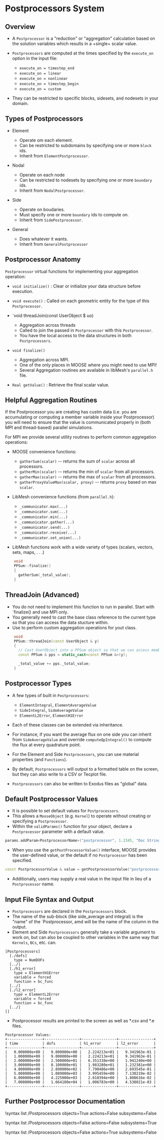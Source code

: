<!-- MOOSE Documentation Stub: Remove this when content is added. -->

# Postprocessors System

## Overview

- A `Postprocessor` is a "reduction" or "aggregation" calculation based on the solution variables which results in a +single+ scalar value.
- `Postprocessors` are computed at the times specified by the `execute_on` option in the input file:

  - `execute_on = timestep_end` 
  - `execute_on = linear`
  - `execute_on = nonlinear`
  - `execute_on = timestep_begin`
  - `execute_on = custom`
  
- They can be restricted to specific blocks, sidesets, and nodesets in your domain.

## Types of Postprocessors

- Element

  - Operate om each element.
  - Can be restricted to subdomains by specifying one or more `block` ids.
  - Inherit from `ElementPostprocessor`.

- Nodal

  - Operate on each node
  - Can be restricted to nodesets by specifying one or more `boundary` ids.
  - Inherit from `NodalPostprocessor`.

- Side

  - Operate on boudaries.
  - Must specify one or more `boundary` ids to compute on.
  - Inherit from `SidePostprocessor`.

- General

  - Does whatever it wants.
  - Inherit from `GeneralPostprocessor`

## Postprocessor Anatomy

`Postprocessor` virtual functions for implementing your aggregation operation:

- `void initialize()` : Clear or initialize your data structure before execution.
- `void execute()` : Called on each geometric entity for the type of this `Postprocessor`.
- `void threadJoin(const UserObject $ uo)

  - Aggregation across threads
  - Called to join the passed in `Postprocessor` with this `Postprocessor`.
  - You have the local access to the data structures in both `Postprocessors`.

- `void finalize()`

  - Aggregation across MPI.
  - One of the only places in MOOSE where you might need to use MPI!
  - Several Aggregation routines are available in libMesh's `parallel.h` file.

- `Real getValue()` : Retrieve the final scalar value.

## Helpful Aggregation Routines

If the Postprocessor you are creating has custm data (i.e. you are accumulating or computing a member variable inside your Postprocessor) you will need to ensure that the value is communicated properly in (both MPI and thread-based) parallel simulations.

For MPI we provide several utility routines to perform common aggregation operations:

- MOOSE convenience functions:

  - `gatherSum(scalar)` -- returns the sum of `scalar` across all processors.
  - `gatherMin(scalar)` -- returns the min of `scalar` from all processors.
  - `gatherMax(scalar)` -- returns the max of `scalar` from all processors.
  - `gatherProxyValueMax(scalar, proxy)` -- returns `proxy` based on max `scalar`.

- LibMesh convenience functions (from `parallel.h`):

  - `_communicator.max(...)`
  - `_communicator.sum(...)`
  - `_communicator.min(...)`
  - `_communicator.gather(...)`
  - `_communicator.send(...)`
  - `_communicator.receive(...)`
  - `_communicator.set_union(...)`
  
- LibMesh functions work with a wide variety of types (scalars, vectors, sets, maps, . . .)

```cpp
    void
    PPSum::finalize()
    {
      gatherSum(_total_value);
    }
```

## ThreadJoin (Advanced)

- You do not need to implement this function to run in parallel. Start with `finalize() and use MPI only.
- You generally need to cast the base class reference to the current type so that you can access the data stucture within.
- Use to perform custom aggregation operations for yout class.

```cpp
    void
    PPSum::threadJoin(const UserObject & y)
    {
      // Cast UserObject into a PPSum object so that we can access member variables
      const PPSum & pps = static_cast<const PPSum &>(y);

      _total_value += pps._total_value;
    }
```

## Postprocessor Types

- A few types of built in `Postprocessors`:

  - `ElementIntegral`, `ElementAverageValue`
  - `SideIntegral`, `SideAverageValue`
  - `ElementL2Error`, `ElementH1Error`
  
- Each of these classes can be extended via inheritance.
- For instance, if you want the average flux on one side you can inherit from `SideAverageValue` and override `computeQpIntegral()` to compute the flux at every quadrature point.
- For the Element and Side `Postprocessors`, you can use material properties (and `Functions`).
- By default, `Postprocessors` will output to a formatted table on the screen, but they can also write to a CSV or Tecplot file.
- `Postprocessors` can also be written to Exodus files as "global" data.

## Default Postprocessor Values

- It is possible to set default values for `Postprocessors`.
- This allows a `MooseObject` (e.g. `Kernel`) to operate without creating or specifying a `Postprocessor`.
- Within the `validParams()` function for your object, declare a `Postprocessor` parameter with a default value.

```cpp
params.addParam<PostprocessorName>("postprocessor", 1.2345, "Doc String");
```

- When you use the `getPostProcessorValue()` interface, MOOSE provides the user-defined value, or the default if no `Postprocessor` has been specified.

```cpp
const PostprocessorValue & value = getPostprocessorValue("postprocessor");
```

- Additionally, users may supply a real value in the input file in lieu of a `Postprocessor` name.

## Input File Syntax and Output

- `Postprocessors` are declared in the `Postprocessors` block.
- The name of the sub-block (like side_average and integral) is the "name" of the `Postprocessor, amd will be the name of the column in the output.
- Element and Side `Postprocessors` generally take a variable argument to work on, but can also be coupled to other variables in the same way that `Kernels`, `BCs`, etc. can.

```puppet
[Postprocessors]
  [./dofs]
    type = NumDOFs
  [../]
  [./h1_error]
    type = ElementH1Error
    variable = forced
    function = bc_func
  [../]
  [./l2_error]
    type = ElementL2Error
    variable = forced
    function = bc_func
  [../]
[]
```

- Postprocessor results are printed to the screen as well as *.csv and *.e files.

```text
Postprocessor Values:
+----------------+----------------+----------------+----------------+
| time           | dofs           | h1_error       | l2_error       |
+----------------+----------------+----------------+----------------+
|   0.000000e+00 |   9.000000e+00 |   2.224213e+01 |   9.341963e-01 |
|   1.000000e+00 |   9.000000e+00 |   2.224213e+01 |   9.341963e-01 |
|   2.000000e+00 |   2.500000e+01 |   6.351338e+00 |   1.941240e+00 |
|   3.000000e+00 |   8.100000e+01 |   1.983280e+01 |   1.232381e+00 |
|   4.000000e+00 |   2.890000e+02 |   7.790486e+00 |   2.693545e-01 |
|   5.000000e+00 |   1.089000e+03 |   3.995459e+00 |   7.130219e-02 |
|   6.000000e+00 |   4.225000e+03 |   2.010394e+00 |   1.808616e-02 |
|   7.000000e+00 |   1.664100e+04 |   1.006783e+00 |   4.538021e-03 |
+----------------+----------------+----------------+----------------+
```

## Further Postprocessor Documentation

!syntax list /Postprocessors objects=True actions=False subsystems=False

!syntax list /Postprocessors objects=False actions=False subsystems=True

!syntax list /Postprocessors objects=False actions=True subsystems=False

